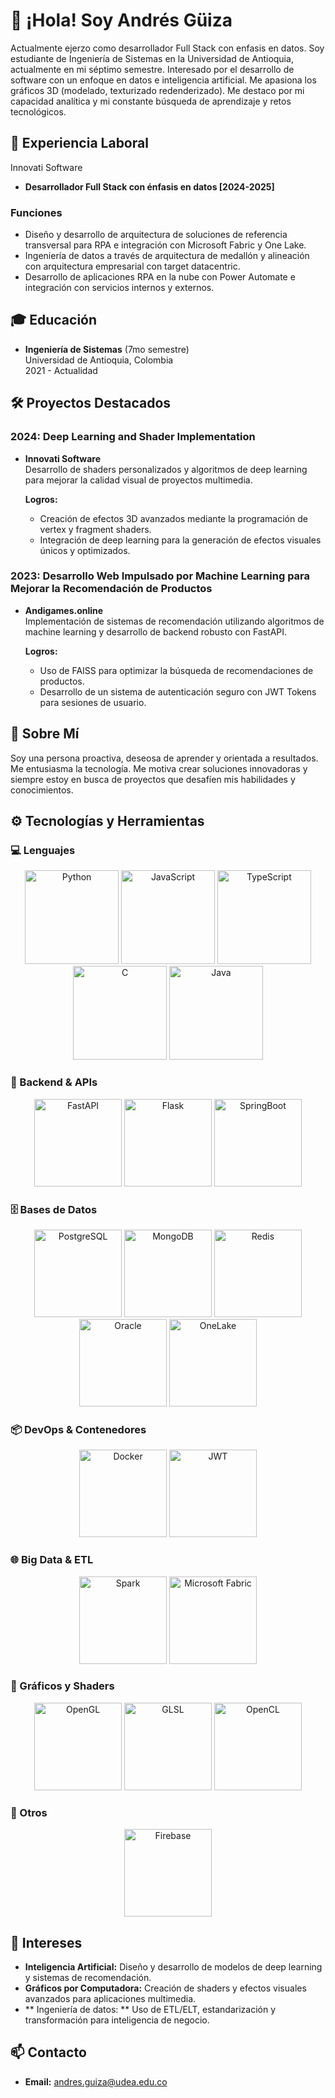 # 👋 ¡Hola! Soy Andrés Güiza

Actualmente ejerzo como desarrollador Full Stack con enfasis en datos. Soy  estudiante de Ingeniería de Sistemas en la Universidad de Antioquia, actualmente en mi séptimo semestre. Interesado por el desarrollo de software con un enfoque en datos e inteligencia artificial. Me apasiona los gráficos 3D (modelado, texturizado redenderizado). Me destaco por mi capacidad analítica y mi constante búsqueda de aprendizaje y retos tecnológicos.

## 💼 Experiencia Laboral
Innovati Software
- **Desarrollador Full Stack con énfasis en datos [2024-2025]**
  
### **Funciones**
- Diseño y desarrollo de arquitectura de soluciones de referencia transversal para RPA e integración con Microsoft Fabric y One Lake.
- Ingeniería de datos a través de arquitectura de medallón y alineación con arquitectura empresarial con target datacentric.
- Desarrollo de aplicaciones RPA en la nube con Power Automate e integración con servicios internos y externos.

## 🎓 Educación

- **Ingeniería de Sistemas** (7mo semestre)  
  Universidad de Antioquia, Colombia  
  2021 - Actualidad

## 🛠 Proyectos Destacados

### 2024: Deep Learning and Shader Implementation
- **Innovati Software**  
  Desarrollo de shaders personalizados y algoritmos de deep learning para mejorar la calidad visual de proyectos multimedia.

  **Logros:**
  - Creación de efectos 3D avanzados mediante la programación de vertex y fragment shaders.
  - Integración de deep learning para la generación de efectos visuales únicos y optimizados.

### 2023: Desarrollo Web Impulsado por Machine Learning para Mejorar la Recomendación de Productos
- **Andigames.online**  
  Implementación de sistemas de recomendación utilizando algoritmos de machine learning y desarrollo de backend robusto con FastAPI.

  **Logros:**
  - Uso de FAISS para optimizar la búsqueda de recomendaciones de productos.
  - Desarrollo de un sistema de autenticación seguro con JWT Tokens para sesiones de usuario.

## 🚀 Sobre Mí

Soy una persona proactiva, deseosa de aprender y orientada a resultados. Me entusiasma la tecnología. Me motiva crear soluciones innovadoras y siempre estoy en busca de proyectos que desafíen mis habilidades y conocimientos.

## ⚙️ Tecnologías y Herramientas

### 💻 Lenguajes
<p align="center">
  <img alt="Python" src="https://img.shields.io/badge/Python-3776AB?logo=python&style=for-the-badge" width="150" />
  <img alt="JavaScript" src="https://img.shields.io/badge/JavaScript-F7DF1E?logo=javascript&style=for-the-badge" width="150" />
  <img alt="TypeScript" src="https://img.shields.io/badge/TypeScript-3178C6?logo=typescript&style=for-the-badge" width="150" />
  <img alt="C" src="https://img.shields.io/badge/C-00599C?logo=c&style=for-the-badge" width="150" />
  <img alt="Java" src="https://img.shields.io/badge/Java-007396?logo=java&style=for-the-badge" width="150" />
</p>

### 🔧 Backend & APIs
<p align="center">
  <img alt="FastAPI" src="https://img.shields.io/badge/FastAPI-009688?logo=fastapi&style=for-the-badge" width="140" />
  <img alt="Flask" src="https://img.shields.io/badge/Flask-000000?logo=flask&style=for-the-badge" width="140" />
  <img alt="SpringBoot" src="https://img.shields.io/badge/SpringBoot-6DB33F?logo=springboot&style=for-the-badge" width="140" />
</p>

### 🗄️ Bases de Datos
<p align="center">
  <img alt="PostgreSQL" src="https://img.shields.io/badge/PostgreSQL-316192?logo=postgresql&style=for-the-badge" width="140" />
  <img alt="MongoDB" src="https://img.shields.io/badge/MongoDB-47A248?logo=mongodb&style=for-the-badge" width="140" />
  <img alt="Redis" src="https://img.shields.io/badge/Redis-DC382D?logo=redis&style=for-the-badge" width="140" />
  <img alt="Oracle" src="https://img.shields.io/badge/Oracle-F80000?logo=oracle&style=for-the-badge" width="140" />
  <img alt="OneLake" src="https://img.shields.io/badge/OneLake-0052CC?style=for-the-badge" width="140" />
</p>

### 📦 DevOps & Contenedores
<p align="center">
  <img alt="Docker" src="https://img.shields.io/badge/Docker-2496ED?logo=docker&style=for-the-badge" width="140" />
  <img alt="JWT" src="https://img.shields.io/badge/JWT-000000?logo=jsonwebtoken&style=for-the-badge" width="140" />
</p>

### 🌐 Big Data & ETL
<p align="center">
  <img alt="Spark" src="https://img.shields.io/badge/Spark-E25A1C?logo=apache-spark&style=for-the-badge" width="140" />
  <img alt="Microsoft Fabric" src="https://img.shields.io/badge/Microsoft%20Fabric-0078D4?style=for-the-badge" width="140" />
</p>

### 🎨 Gráficos y Shaders
<p align="center">
  <img alt="OpenGL" src="https://img.shields.io/badge/OpenGL-5586A4?logo=opengl&style=for-the-badge" width="140" />
  <img alt="GLSL" src="https://img.shields.io/badge/GLSL-128E68?style=for-the-badge" width="140" />
  <img alt="OpenCL" src="https://img.shields.io/badge/OpenCL-ED2E25?logo=opencl&style=for-the-badge" width="140" />
</p>

### 🔗 Otros
<p align="center">
  <img alt="Firebase" src="https://img.shields.io/badge/Firebase-FFCA28?logo=firebase&style=for-the-badge" width="140" />
</p>

## 🎯 Intereses

- **Inteligencia Artificial:** Diseño y desarrollo de modelos de deep learning y sistemas de recomendación.
- **Gráficos por Computadora:** Creación de shaders y efectos visuales avanzados para aplicaciones multimedia.
- ** Ingeniería de datos: ** Uso de ETL/ELT, estandarización y transformación para inteligencia de negocio.

## 📫 Contacto

- **Email:** [andres.guiza@udea.edu.co](mailto:andres.guiza@udea.edu.co)
